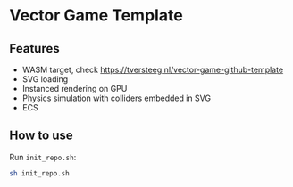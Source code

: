# Vector Game Template

## Features

- WASM target, check https://tversteeg.nl/vector-game-github-template
- SVG loading
- Instanced rendering on GPU
- Physics simulation with colliders embedded in SVG
- ECS

## How to use

Run `init_repo.sh`:

```sh
sh init_repo.sh
```
